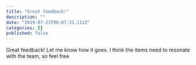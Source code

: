 ```yaml
---
title: "Great feedback!"
description: ""
date: "2019-07-23T00:07:31.111Z"
categories: []
published: false
---
```


Great feedback! Let me know how it goes. I think the items need to resonate with the team, so feel free
